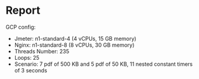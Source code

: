 # Report

GCP config:

- Jmeter: n1-standard-4 (4 vCPUs, 15 GB memory)
- Nginx: n1-standard-8 (8 vCPUs, 30 GB memory)
- Threads Number: 235
- Loops: 25
- Scenario: 7 pdf of 500 KB and 5 pdf of 50 KB, 11 nested constant timers of 3 seconds
